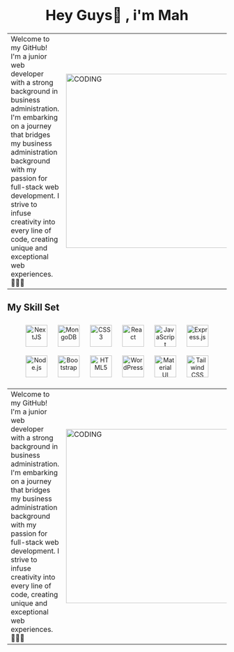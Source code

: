 <div align="center">
</div>  
  

### **<h1 align="center">Hey Guys👋 , i'm Mah</h1>**  
  
 <table>
    <tr>
      <td>
        Welcome to my GitHub! I'm a junior web developer with a strong background in business administration. I'm embarking on a journey that bridges my business administration background with my passion for full-stack web development. I strive to infuse creativity into every line of code, creating unique and exceptional web experiences.👩🏻‍💻
      </td>
      <td>
        <img src="https://media.giphy.com/media/hpXdHPfFI5wTABdDx9/giphy.gif" alt="CODING" width="400">
      </td> 
    </tr>
  </table>





## My Skill Set  



<div align="center">  
<a href="https://nextjs.org/" target="_blank"><img style="margin: 10px" src="https://profilinator.rishav.dev/skills-assets/nextjs.png" alt="NextJS" height="50" /></a>  
<a href="https://www.mongodb.com/" target="_blank"><img style="margin: 10px" src="https://profilinator.rishav.dev/skills-assets/mongodb-original-wordmark.svg" alt="MongoDB" height="50" /></a>  
<a href="https://www.w3schools.com/css/" target="_blank"><img style="margin: 10px" src="https://profilinator.rishav.dev/skills-assets/css3-original-wordmark.svg" alt="CSS3" height="50" /></a>  
<a href="https://reactjs.org/" target="_blank"><img style="margin: 10px" src="https://profilinator.rishav.dev/skills-assets/react-original-wordmark.svg" alt="React" height="50" /></a>  
<a href="https://www.javascript.com/" target="_blank"><img style="margin: 10px" src="https://profilinator.rishav.dev/skills-assets/javascript-original.svg" alt="JavaScript" height="50" /></a>  
<a href="https://expressjs.com/" target="_blank"><img style="margin: 10px" src="https://profilinator.rishav.dev/skills-assets/express-original-wordmark.svg" alt="Express.js" height="50" /></a>  
<a href="https://nodejs.org/" target="_blank"><img style="margin: 10px" src="https://profilinator.rishav.dev/skills-assets/nodejs-original-wordmark.svg" alt="Node.js" height="50" /></a>  
<a href="https://getbootstrap.com/docs/3.4/javascript/" target="_blank"><img style="margin: 10px" src="https://profilinator.rishav.dev/skills-assets/bootstrap-plain.svg" alt="Bootstrap" height="50" /></a>  
<a href="https://en.wikipedia.org/wiki/HTML5" target="_blank"><img style="margin: 10px" src="https://profilinator.rishav.dev/skills-assets/html5-original-wordmark.svg" alt="HTML5" height="50" /></a>  
<a href="https://wordpress.com/" target="_blank"><img style="margin: 10px" src="https://profilinator.rishav.dev/skills-assets/wordpress.png" alt="WordPress" height="50" /></a>  
<a href="https://mui.com/" target="_blank"><img style="margin: 10px" src="https://profilinator.rishav.dev/skills-assets/mui.png" alt="Material UI" height="50" /></a>  
<a href="https://www.tailwindcss.com/" target="_blank"><img style="margin: 10px" src="https://profilinator.rishav.dev/skills-assets/tailwindcss.svg" alt="Tailwind CSS" height="50" /></a>  
</div>



 <table>
    <tr>
      <td>
        Welcome to my GitHub! I'm a junior web developer with a strong background in business administration. I'm embarking on a journey that bridges my business administration background with my passion for full-stack web development. I strive to infuse creativity into every line of code, creating unique and exceptional web experiences.👩🏻‍💻
      </td>
      <td>
        <img src="https://media.giphy.com/media/hpXdHPfFI5wTABdDx9/giphy.gif" alt="CODING" width="400">
      </td> 
    </tr>
  </table>
